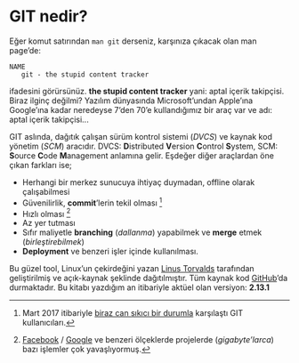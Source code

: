 # GIT nedir?

Eğer komut satırından `man git` derseniz, karşınıza çıkacak olan man page’de:

    NAME
       git - the stupid content tracker

ifadesini görürsünüz. **the stupid content tracker** yani: aptal içerik
takipçisi. Biraz ilginç değilmi? Yazılım dünyasında Microsoft’undan Apple’ına
Google’ına kadar neredeyse 7’den 70’e kullandığımız bir araç var ve adı: aptal
içerik takipçisi...

GIT aslında, dağıtık çalışan sürüm kontrol sistemi (*DVCS*) ve kaynak kod
yönetim (*SCM*) aracıdır. DVCS: **D**istributed **V**ersion **C**ontrol
**S**ystem, SCM: **S**ource **C**ode **M**anagement anlamına gelir. Eşdeğer
diğer araçlardan öne çıkan farkları ise;

* Herhangi bir merkez sunucuya ihtiyaç duymadan, offline olarak çalışabilmesi
* Güvenilirlik, **commit**’lerin tekil olması [^1]
* Hızlı olması [^2]
* Az yer tutması
* Sıfır maliyetle **branching** (*dallanma*) yapabilmek ve **merge** etmek (*birleştirebilmek*)
* **Deployment** ve benzeri işler içinde kullanılması.

Bu güzel tool, Linux’un çekirdeğini yazan [Linus Torvalds][4] tarafından
geliştirilmiş ve açık-kaynak şeklinde dağıtılmıştır. Tüm kaynak kod [GitHub][5]’da
durmaktadır. Bu kitabı yazdığım an itibariyle aktüel olan versiyon: **2.13.1**


[^1]: Mart 2017 itibariyle [biraz can sıkıcı bir durumla][1] karşılaştı GIT kullanıcıları.
[^2]: [Facebook][2] / [Google][3] ve benzeri ölçeklerde projelerde (*gigabyte’larca*) bazı işlemler çok yavaşlıyormuş.

[1]: https://github.com/blog/2338-sha-1-collision-detection-on-github-com
[2]: https://code.facebook.com/posts/218678814984400/scaling-mercurial-at-facebook/
[3]: http://www.primordia.com/blog/2010/01/23/why-google-uses-mercurial-over-git/
[4]: https://en.wikipedia.org/wiki/Linus_Torvalds
[5]: https://github.com/git/
